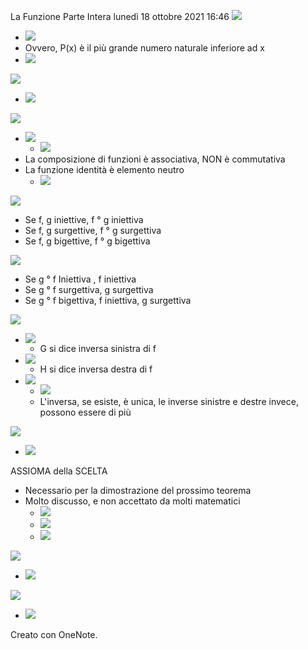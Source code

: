 La Funzione Parte Intera
lunedì 18 ottobre 2021
16:46
![](f329c10b32e640089cc0d9d9ba0bf1eb.png)

- ![](7e92d621ceca437bb7dca240aeb759ee.png)
- Ovvero, P(x) è il più grande numero naturale inferiore ad x
- ![](edac38d5f6da4f0581661ce0a7aca8b2.png)

![](bb0e73a790f2480098f8602f11e6cbb8.png)

- ![](1195a1bdfffc4e5684e9aedb3a0b3a60.png)

![](5633ec11b7574146bc109aa548273f5a.png)

- ![](cb5b4087c7a5415aa1562c0dda8cab58.png)
    - ![](6999da3b6ca844d28dfac394843fc746.png)
- La composizione di funzioni è associativa, NON è commutativa
- La funzione identità è elemento neutro
    - ![](7d06ec49448f4ff0830eebfdaf277bbe.png)

![](e49f89f699ce4cb6b2e16c195e94e348.png)

- Se f, g iniettive, f ° g iniettiva
- Se f, g surgettive, f ° g surgettiva
- Se f, g bigettive, f ° g bigettiva

![](12e7e7b3c9a74ba99cd06390090cea51.png)

- Se g ° f Iniettiva , f iniettiva
- Se g ° f surgettiva, g surgettiva
- Se g ° f bigettiva, f iniettiva, g surgettiva

![](12cbff4bde8b46a18e1f240f9ad7b55b.png)

- ![](9c6be1ee703c498baa2c577aac1c2b4c.png)
    - G si dice inversa sinistra di f
- ![](bea8147c453c4d6f9cf90590de3a8f51.png)
    - H si dice inversa destra di f
- ![](758689a42f0249f9826979d3adbe1bd5.png)
    - ![](ddb9f67804ee42b398317f889fc4952d.png)
    - L'inversa, se esiste, è unica, le inverse sinistre e destre invece, possono essere di più

![](55c94a56909e4dfd88f146bb0193c81c.png)

- ![](5fa7c5451a944d76a1b3ac5e6e54a334.png)

ASSIOMA della SCELTA

- Necessario per la dimostrazione del prossimo teorema
- Molto discusso, e non accettato da molti matematici
    - ![](7501583d4167420ab3d34c18b83c46f6.png)
    - ![](fe9b55b81612426fb6ad21d5057e1ecb.png)
    - ![](75191905adfe4f25aafa6cb30dd6f4a2.png)

![](116d7d572a5a40969064140a3ba4cd14.png)

- ![](348590e3eb85414ca3a39d7a9685ffbb.png)

![](55c94a56909e4dfd88f146bb0193c81c.png)

- ![](8fcfad1b13e44a14b467f5011596f79a.png)

Creato con OneNote.